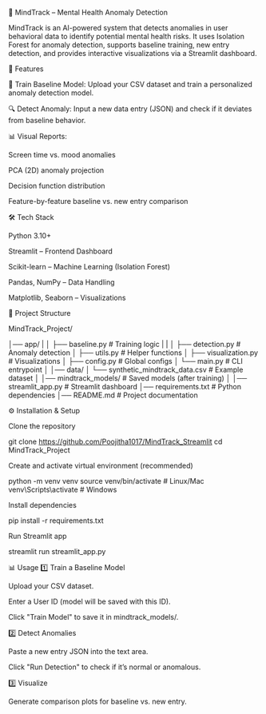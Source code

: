 🧠 MindTrack – Mental Health Anomaly Detection

MindTrack is an AI-powered system that detects anomalies in user behavioral data to identify potential mental health risks.
It uses Isolation Forest for anomaly detection, supports baseline training, new entry detection, and provides interactive visualizations via a Streamlit dashboard.

🚀 Features

📂 Train Baseline Model: Upload your CSV dataset and train a personalized anomaly detection model.

🔍 Detect Anomaly: Input a new data entry (JSON) and check if it deviates from baseline behavior.

📊 Visual Reports:

Screen time vs. mood anomalies

PCA (2D) anomaly projection

Decision function distribution

Feature-by-feature baseline vs. new entry comparison

🛠️ Tech Stack

Python 3.10+

Streamlit – Frontend Dashboard

Scikit-learn – Machine Learning (Isolation Forest)

Pandas, NumPy – Data Handling

Matplotlib, Seaborn – Visualizations

📂 Project Structure

MindTrack_Project/

│── app/
|
│   ├── baseline.py        # Training logic
|   |
│   ├── detection.py       # Anomaly detection
│   ├── utils.py           # Helper functions
│   ├── visualization.py   # Visualizations
│   ├── config.py          # Global configs
│   └── main.py            # CLI entrypoint
│
│── data/
│   └── synthetic_mindtrack_data.csv  # Example dataset
│
│── mindtrack_models/      # Saved models (after training)
│
│── streamlit_app.py       # Streamlit dashboard
│── requirements.txt       # Python dependencies
│── README.md              # Project documentation

⚙️ Installation & Setup

Clone the repository

git clone https://github.com/Poojitha1017/MindTrack_Streamlit
cd MindTrack_Project


Create and activate virtual environment (recommended)

python -m venv venv
source venv/bin/activate      # Linux/Mac
venv\Scripts\activate         # Windows


Install dependencies

pip install -r requirements.txt


Run Streamlit app

streamlit run streamlit_app.py

📊 Usage
1️⃣ Train a Baseline Model

Upload your CSV dataset.

Enter a User ID (model will be saved with this ID).

Click "Train Model" to save it in mindtrack_models/.

2️⃣ Detect Anomalies

Paste a new entry JSON into the text area.

Click "Run Detection" to check if it’s normal or anomalous.

3️⃣ Visualize

Generate comparison plots for baseline vs. new entry.
